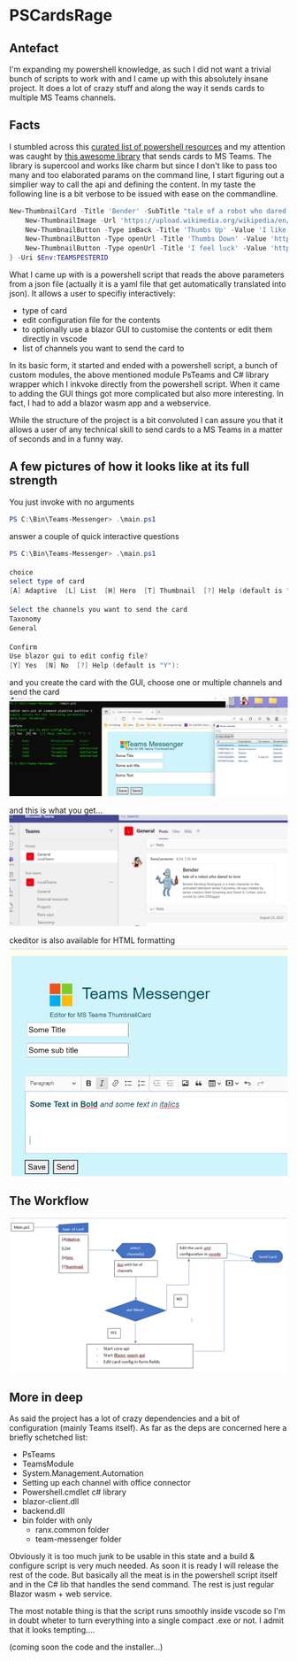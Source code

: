 # PSCardsRage

## Antefact
I'm expanding my powershell knowledge, as such I did not want a trivial bunch of scripts to work with and I came up with this absolutely insane project.
It does a lot of crazy stuff and along the way it sends cards to multiple MS Teams channels.

## Facts
I stumbled across this [curated list of powershell resources](https://github.com/janikvonrotz/awesome-powershell) and my attention was caught by [this awesome library](https://github.com/EvotecIT/PSTeams) that sends cards to MS Teams. The library is supercool and works like charm but since I don't like to pass too many and too elaborated params on the command line, I start figuring out a simplier way to call the api and defining the content.
In my taste the following line is a bit verbose to be issued with ease on the commandline.

```powershell
New-ThumbnailCard -Title 'Bender' -SubTitle "tale of a robot who dared to love" -Text "Bender Bending Rodríguez is a main character in the animated television series Futurama. He was created by series creators Matt Groening and David X. Cohen, and is voiced by John DiMaggio" {
    New-ThumbnailImage -Url 'https://upload.wikimedia.org/wikipedia/en/a/a6/Bender_Rodriguez.png' -AltText "Bender Rodríguez"
    New-ThumbnailButton -Type imBack -Title 'Thumbs Up' -Value 'I like it' -Image "http://moopz.com/assets_c/2012/06/emoji-thumbs-up-150-thumb-autox125-140616.jpg"
    New-ThumbnailButton -Type openUrl -Title 'Thumbs Down' -Value 'https://evotec.xyz'
    New-ThumbnailButton -Type openUrl -Title 'I feel luck' -Value 'https://www.bing.com/images/search?q=bender&qpvt=bender&qpvt=bender&qpvt=bender&FORM=IGRE'
} -Uri $Env:TEAMSPESTERID
```
What I came up with is a powershell script that reads the above parameters from a json file (actually it is a yaml file that get automatically translated into json). It allows a user to specifiy interactively:
- type of card
- edit configuration file for the contents
- to optionally use a blazor GUI to customise the contents or edit them directly in vscode
- list of channels you want to send the card to 

In its basic form, it started and ended with a powershell script, a bunch of custom modules, the above mentioned module PsTeams and C# library wrapper which I inkvoke directly from the powershell script.
When it came to adding the GUI things got more complicated but also more interesting. In fact, I had to add a blazor wasm app and a webservice.

While the structure of the project is a bit convoluted I can assure you that it allows a user of any technical skill to send cards to a MS Teams in a matter of seconds and in a funny way.

## A few pictures of how it looks like at its full strength
You just invoke with no arguments
```powershell
PS C:\Bin\Teams-Messenger> .\main.ps1
```
answer a couple of quick interactive questions
```powershell
PS C:\Bin\Teams-Messenger> .\main.ps1

choice
select type of card
[A] Adaptive  [L] List  [H] Hero  [T] Thumbnail  [?] Help (default is "A"): t

Select the channels you want to send the card
Taxonomy 
General

Confirm
Use blazor gui to edit config file?
[Y] Yes  [N] No  [?] Help (default is "Y"):
```
and you create the card with the GUI, choose one or multiple channels and send the card
![gui](https://github.com/mvit777/psroids/blob/main/img/psroids_at_full.png)

and this is what you get...
![teams](https://github.com/mvit777/psroids/blob/main/img/teams.png)

ckeditor is also available for HTML formatting
![teams](https://github.com/mvit777/psroids/blob/main/img/gui_detail.png)

## The Workflow
![flowchart](https://github.com/mvit777/psroids/blob/main/img/flowchart.png)
## More in deep
As said the project has a lot of crazy dependencies and a bit of configuration (mainly Teams itself).
As far as the deps are concerned here a briefly schetched list:
- PsTeams
- TeamsModule
- System.Management.Automation
- Setting up each channel with office connector
- Powershell.cmdlet c# library
- blazor-client.dll
- backend.dll
- bin folder with only
    - ranx.common folder
    - team-messenger folder

Obviously it is too much junk to be usable in this state and a build & configure script is very much needed.
As soon it is ready I will release the rest of the code.
But basically all the meat is in the powershell script itself and in the C# lib that handles the send command.
The rest is just regular Blazor wasm + web service.

The most notable thing is that the script runs smoothly inside vscode so I'm in doubt wheter to turn everything 
into a single compact .exe or not. I admit that it looks tempting....


(coming soon the code and the installer...)
